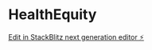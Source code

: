 # HealthEquity

[Edit in StackBlitz next generation editor ⚡️](https://stackblitz.com/~/github.com/BeSuprised/HealthEquity)